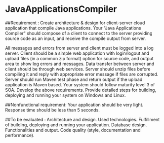 # JavaApplicationsCompiler

##Requirement :
Create architecture & design for client-server cloud application that compile Java applications. Your "Java Applications Compiler" should compose of a client to connect to the server providing source code as an input, and receive the compile output from server.

All messages and errors from server and client must be logged into a log server.
Client should be a simple web application with login/logout and upload files (in a common zip format) option for source code, and output area to show log errors and messages.
Data transfer between server and client should be through web services.
Server should unzip files before compiling it and reply with appropriate error message if files are corrupted.
Server should run Maven test phase and return output if the upload application is Maven based.
Your system should follow maturity level 3 of SOA.
Develop the above requirements. Provide detailed steps for building, deploying and running your system on Windows and Linux.

##Nonfunctional requirement:
Your application should be very light.
Response time should be less than 5 seconds.

##To be evaluated :
Architecture and design.
Used technologies.
Fulfillment of building, deploying and running your application.
Database design.
Functionalities and output.
Code quality (style, documentation and performance).
